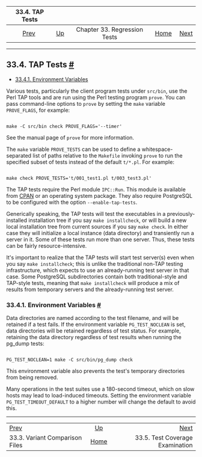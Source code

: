 <!--?xml version="1.0" encoding="UTF-8" standalone="no"?-->

|                         33.4. TAP Tests                        |                                                   |                              |                                                       |                                                                  |
| :------------------------------------------------------------: | :------------------------------------------------ | :--------------------------: | ----------------------------------------------------: | ---------------------------------------------------------------: |
| [Prev](regress-variant.html "33.3. Variant Comparison Files")  | [Up](regress.html "Chapter 33. Regression Tests") | Chapter 33. Regression Tests | [Home](index.html "PostgreSQL 17devel Documentation") |  [Next](regress-coverage.html "33.5. Test Coverage Examination") |

***

## 33.4. TAP Tests [#](#REGRESS-TAP)

* [33.4.1. Environment Variables](regress-tap.html#REGRESS-TAP-VARS)

Various tests, particularly the client program tests under `src/bin`, use the Perl TAP tools and are run using the Perl testing program `prove`. You can pass command-line options to `prove` by setting the `make` variable `PROVE_FLAGS`, for example:

```

make -C src/bin check PROVE_FLAGS='--timer'
```

See the manual page of `prove` for more information.

The `make` variable `PROVE_TESTS` can be used to define a whitespace-separated list of paths relative to the `Makefile` invoking `prove` to run the specified subset of tests instead of the default `t/*.pl`. For example:

```

make check PROVE_TESTS='t/001_test1.pl t/003_test3.pl'
```

The TAP tests require the Perl module `IPC::Run`. This module is available from [CPAN](https://metacpan.org/dist/IPC-Run) or an operating system package. They also require PostgreSQL to be configured with the option `--enable-tap-tests`.

Generically speaking, the TAP tests will test the executables in a previously-installed installation tree if you say `make installcheck`, or will build a new local installation tree from current sources if you say `make check`. In either case they will initialize a local instance (data directory) and transiently run a server in it. Some of these tests run more than one server. Thus, these tests can be fairly resource-intensive.

It's important to realize that the TAP tests will start test server(s) even when you say `make installcheck`; this is unlike the traditional non-TAP testing infrastructure, which expects to use an already-running test server in that case. Some PostgreSQL subdirectories contain both traditional-style and TAP-style tests, meaning that `make installcheck` will produce a mix of results from temporary servers and the already-running test server.

### 33.4.1. Environment Variables [#](#REGRESS-TAP-VARS)

Data directories are named according to the test filename, and will be retained if a test fails. If the environment variable `PG_TEST_NOCLEAN` is set, data directories will be retained regardless of test status. For example, retaining the data directory regardless of test results when running the pg\_dump tests:

```

PG_TEST_NOCLEAN=1 make -C src/bin/pg_dump check
```

This environment variable also prevents the test's temporary directories from being removed.

Many operations in the test suites use a 180-second timeout, which on slow hosts may lead to load-induced timeouts. Setting the environment variable `PG_TEST_TIMEOUT_DEFAULT` to a higher number will change the default to avoid this.

***

|                                                                |                                                       |                                                                  |
| :------------------------------------------------------------- | :---------------------------------------------------: | ---------------------------------------------------------------: |
| [Prev](regress-variant.html "33.3. Variant Comparison Files")  |   [Up](regress.html "Chapter 33. Regression Tests")   |  [Next](regress-coverage.html "33.5. Test Coverage Examination") |
| 33.3. Variant Comparison Files                                 | [Home](index.html "PostgreSQL 17devel Documentation") |                                  33.5. Test Coverage Examination |
